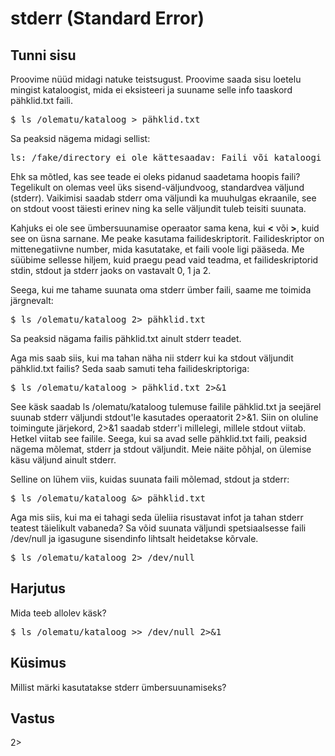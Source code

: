 # stderr (Standard Error)

## Tunni sisu

Proovime nüüd midagi natuke teistsugust. Proovime saada sisu loetelu mingist kataloogist, mida ei eksisteeri ja suuname selle info taaskord pähklid.txt faili.

<pre>$ ls /olematu/kataloog > pähklid.txt </pre>

Sa peaksid nägema midagi sellist:

<pre>ls: /fake/directory ei ole kättesaadav: Faili või kataloogi ei eksisteeri</pre>

Ehk sa mõtled, kas see teade ei oleks pidanud saadetama hoopis faili? Tegelikult on olemas veel üks sisend-väljundvoog, standardvea väljund (stderr). Vaikimisi saadab stderr oma väljundi ka muuhulgas ekraanile, see on stdout voost täiesti erinev ning ka selle väljundit tuleb teisiti suunata.

Kahjuks ei ole see ümbersuunamise operaator sama kena, kui <b>&lt;</b> või <b>&gt;</b>, kuid see on üsna sarnane. Me peake kasutama failideskriptorit.  Failideskriptor on mittenegatiivne number, mida kasutatake, et faili voole ligi pääseda. Me süübime sellesse hiljem, kuid praegu pead vaid teadma, et failideskriptorid stdin, stdout ja stderr jaoks on vastavalt 0, 1 ja 2.

Seega, kui me tahame suunata oma stderr ümber faili, saame me toimida järgnevalt:

<pre>$ ls /olematu/kataloog 2> pähklid.txt</pre>

Sa peaksid nägama failis pähklid.txt ainult stderr teadet.

Aga mis saab siis, kui ma tahan näha nii stderr kui ka stdout väljundit pähklid.txt failis? Seda saab samuti teha failideskriptoriga:

<pre>$ ls /olematu/kataloog > pähklid.txt 2>&1</pre>

See käsk saadab ls /olematu/kataloog tulemuse failile pähklid.txt ja seejärel suunab stderr väljundi stdout'le kasutades operaatorit 2>&1. Siin on oluline toimingute järjekord, 2>&1 saadab stderr'i millelegi, millele stdout viitab. Hetkel viitab see failile. Seega, kui sa avad selle pähklid.txt faili, peaksid nägema mõlemat, stderr ja stdout väljundit. Meie näite põhjal, on ülemise käsu väljund ainult stderr.

Selline on lühem viis, kuidas suunata faili mõlemad, stdout ja stderr:

<pre>$ ls /olematu/kataloog &> pähklid.txt</pre>

Aga mis siis, kui ma ei tahagi seda üleliia risustavat infot ja tahan stderr teatest täielikult vabaneda? Sa võid suunata väljundi spetsiaalsesse faili /dev/null ja igasugune sisendinfo lihtsalt heidetakse kõrvale.

<pre>$ ls /olematu/kataloog 2> /dev/null</pre>

## Harjutus

Mida teeb allolev käsk?

<pre>$ ls /olematu/kataloog >> /dev/null 2>&1</pre>

## Küsimus

Millist märki kasutatakse stderr ümbersuunamiseks?

## Vastus

2>
